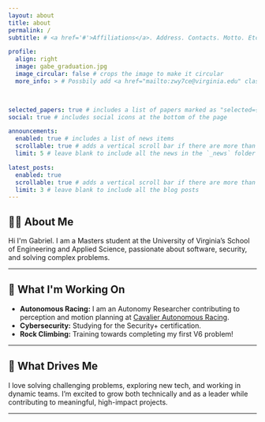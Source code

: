 ```yaml
---
layout: about
title: about
permalink: /
subtitle: # <a href='#'>Affiliations</a>. Address. Contacts. Motto. Etc.

profile:
  align: right
  image: gabe_graduation.jpg
  image_circular: false # crops the image to make it circular
  more_info: > # Possbily add <a href="mailto:zwy7ce@virginia.edu" class="contact-link">zwy7ce@virginia.edu</a>
    


selected_papers: true # includes a list of papers marked as "selected={true}"
social: true # includes social icons at the bottom of the page

announcements:
  enabled: true # includes a list of news items
  scrollable: true # adds a vertical scroll bar if there are more than 3 news items
  limit: 5 # leave blank to include all the news in the `_news` folder

latest_posts:
  enabled: true
  scrollable: true # adds a vertical scroll bar if there are more than 3 new posts items
  limit: 3 # leave blank to include all the blog posts
---
```

## 👨‍💻 About Me
Hi I'm Gabriel. I am a Masters student at the University of Virginia’s School of Engineering and Applied Science, passionate about software, security, and solving complex problems.

---

## 🔧 What I'm Working On  

- **Autonomous Racing:** I am an Autonomy Researcher contributing to perception and motion planning at [Cavalier Autonomous Racing](https://autonomousracing.dev/).  
- **Cybersecurity:** Studying for the Security+ certification.  
- **Rock Climbing:** Training towards completing my first V6 problem! 

---

## 🌟 What Drives Me
I love solving challenging problems, exploring new tech, and working in dynamic teams. I’m excited to grow both technically and as a leader while contributing to meaningful, high-impact projects.

---

<!-- ok ok ok
Write your biography here. Tell the world about yourself. Link to your favorite [subreddit](http://reddit.com). You can put a picture in, too. The code is already in, just name your picture `prof_pic.jpg` and put it in the `img/` folder.

Put your address / P.O. box / other info right below your picture. You can also disable any of these elements by editing `profile` property of the YAML header of your `_pages/about.md`. Edit `_bibliography/papers.bib` and Jekyll will render your [publications page](/al-folio/publications/) automatically.

Link to your social media connections, too. This theme is set up to use [Font Awesome icons](https://fontawesome.com/) and [Academicons](https://jpswalsh.github.io/academicons/), like the ones below. Add your Facebook, Twitter, LinkedIn, Google Scholar, or just disable all of them. -->
